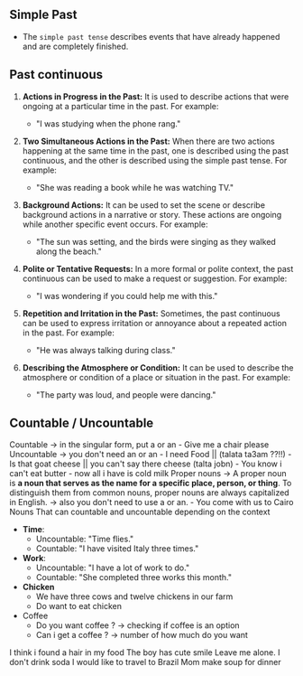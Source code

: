 

## Simple Past

- The `simple past tense` describes events that have already happened and are completely finished.

## Past continuous

1. **Actions in Progress in the Past:** It is used to describe actions that were ongoing at a particular time in the past. For example:
    
    - "I was studying when the phone rang."
2. **Two Simultaneous Actions in the Past:** When there are two actions happening at the same time in the past, one is described using the past continuous, and the other is described using the simple past tense. For example:
    
    - "She was reading a book while he was watching TV."
3. **Background Actions:** It can be used to set the scene or describe background actions in a narrative or story. These actions are ongoing while another specific event occurs. For example:
    
    - "The sun was setting, and the birds were singing as they walked along the beach."
5. **Polite or Tentative Requests:** In a more formal or polite context, the past continuous can be used to make a request or suggestion. For example:
    
    - "I was wondering if you could help me with this."
6. **Repetition and Irritation in the Past:** Sometimes, the past continuous can be used to express irritation or annoyance about a repeated action in the past. For example:
    
    - "He was always talking during class."
7. **Describing the Atmosphere or Condition:** It can be used to describe the atmosphere or condition of a place or situation in the past. For example:
    
    - "The party was loud, and people were dancing."



## Countable / Uncountable 

Countable -> in the singular form, put a or an
	- Give me a chair please
Uncountable -> you don't need an or an
	- I need Food || (talata ta3am ??!!)
	- Is that goat cheese  || you can't say there cheese (talta jobn)
	- You know i can't eat butter
	- now all i have is cold milk
Proper nouns
	-> A proper noun is **a noun that serves as the name for a specific place, person, or thing**. To distinguish them from common nouns, proper nouns are always capitalized in English. 
	-> also you don't need to use a or an.
	- You come with us to Cairo
Nouns That can countable and uncountable depending on the context
- **Time**:
    - Uncountable: "Time flies."
    - Countable: "I have visited Italy three times."
- **Work**:
    - Uncountable: "I have a lot of work to do."
    - Countable: "She completed three works this month."
- **Chicken**
   - We have three cows and twelve chickens in our farm
   - Do want to eat chicken 
- Coffee
	- Do you want coffee ? -> checking if coffee is an option 
	- Can i get a coffee ? -> number of how much do you want


I think i found a hair in my food
The boy has cute smile
Leave me alone. I don't drink soda
I would like to travel to Brazil
Mom make soup for dinner